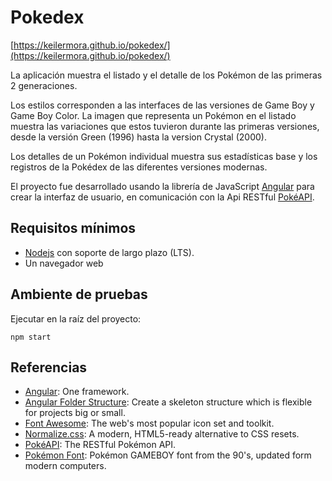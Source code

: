 # Pokedex

[https://keilermora.github.io/pokedex/](https://keilermora.github.io/pokedex/)

La aplicación muestra el listado y el detalle de los Pokémon de las primeras 2 generaciones.

Los estilos corresponden a las interfaces de las versiones de Game Boy y Game Boy Color. La imagen que representa un Pokémon en el listado muestra las variaciones que estos tuvieron durante las primeras versiones, desde la versión Green (1996) hasta la version Crystal (2000).

Los detalles de un Pokémon individual muestra sus estadísticas base y los registros de la Pokédex de las diferentes versiones modernas.

El proyecto fue desarrollado usando la librería de JavaScript [Angular](https://angular.io/) para crear la interfaz de usuario, en comunicación con la Api RESTful [PokéAPI](https://pokeapi.co/).

## Requisitos mínimos

- [Nodejs](https://nodejs.org) con soporte de largo plazo (LTS).
- Un navegador web

## Ambiente de pruebas

Ejecutar en la raíz del proyecto:

```
npm start
```

## Referencias

- [Angular](https://angular.io/): One framework.
- [Angular Folder Structure](https://angular-folder-structure.readthedocs.io/en/latest/): Create a skeleton structure which is flexible for projects big or small.
- [Font Awesome](https://fontawesome.com/): The web's most popular icon set and toolkit.
- [Normalize.css](https://necolas.github.io/normalize.css/): A modern, HTML5-ready alternative to CSS resets.
- [PokéAPI](https://pokeapi.co/): The RESTful Pokémon API.
- [Pokémon Font](https://github.com/PascalPixel/pokemon-font): Pokémon GAMEBOY font from the 90's, updated form modern computers.

